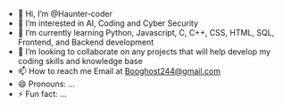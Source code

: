 - 👋 Hi, I’m @Haunter-coder
- 👀 I’m interested in AI, Coding and Cyber Security 
- 🌱 I’m currently learning Python, Javascript, C, C++, CSS, HTML, SQL, Frontend, and Backend development
- 💞️ I’m looking to collaborate on any projects that will help develop my coding skills and knowledge base
- 📫 How to reach me Email at Booghost244@gmail.com
- 😄 Pronouns: ...
- ⚡ Fun fact: ...

<!---
Haunter-coder/Haunter-coder is a ✨ special ✨ repository because its `README.md` (this file) appears on your GitHub profile.
You can click the Preview link to take a look at your changes.
--->
